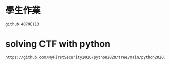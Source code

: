 # 學生作業
```
github 4070E113
```
# solving CTF with python 
```
https://github.com/MyFirstSecurity2020/python2020/tree/main/python202010
```
